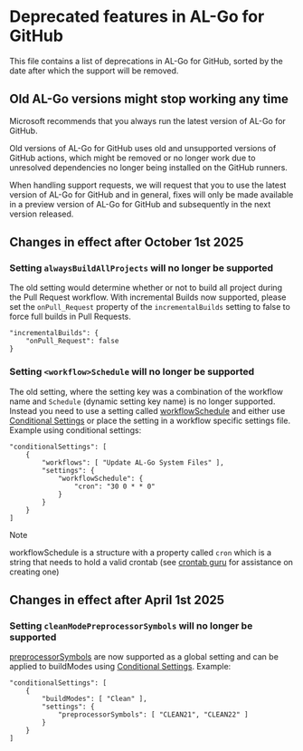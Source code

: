 # Deprecated features in AL-Go for GitHub

This file contains a list of deprecations in AL-Go for GitHub, sorted by the date after which the support will be removed.

## Old AL-Go versions might stop working any time

Microsoft recommends that you always run the latest version of AL-Go for GitHub.

Old versions of AL-Go for GitHub uses old and unsupported versions of GitHub actions, which might be removed or no longer work due to unresolved dependencies no longer being installed on the GitHub runners.

When handling support requests, we will request that you to use the latest version of AL-Go for GitHub and in general, fixes will only be made available in a preview version of AL-Go for GitHub and subsequently in the next version released.

## Changes in effect after October 1st 2025

<a id="alwaysBuildAllProjects"></a>

### Setting `alwaysBuildAllProjects` will no longer be supported

The old setting would determine whether or not to build all project during the Pull Request workflow. With incremental Builds now supported, please set the `onPull_Request` property of the `incrementalBuilds` setting to false to force full builds in Pull Requests.

```
"incrementalBuilds": {
    "onPull_Request": false
}
```

<a id="_workflow_Schedule"></a>

### Setting `<workflow>Schedule` will no longer be supported

The old setting, where the setting key was a combination of the workflow name and `Schedule` (dynamic setting key name) is no longer supported. Instead you need to use a setting called [workflowSchedule](https://aka.ms/algosettings#workflowSchedule) and either use [Conditional Settings](https://aka.ms/algosettings#conditional-settings) or place the setting in a workflow specific settings file. Example using conditional settings:

```
"conditionalSettings": [
    {
        "workflows": [ "Update AL-Go System Files" ],
        "settings": {
            "workflowSchedule": {
                "cron": "30 0 * * 0"
            }
        }
    }
]
```

> [!NOTE]
> workflowSchedule is a structure with a property called `cron` which is a string that needs to hold a valid crontab (see [crontab guru](https://crontab.guru/) for assistance on creating one)

## Changes in effect after April 1st 2025

<a id="cleanModePreprocessorSymbols"></a>

### Setting `cleanModePreprocessorSymbols` will no longer be supported

[preprocessorSymbols](https://aka.ms/algosettings#preprocessorSymbols) are now supported as a global setting and can be applied to buildModes using [Conditional Settings](https://aka.ms/algosettings#conditional-settings). Example:

```
"conditionalSettings": [
    {
        "buildModes": [ "Clean" ],
        "settings": {
            "preprocessorSymbols": [ "CLEAN21", "CLEAN22" ]
        }
    }
]
```

